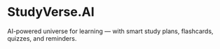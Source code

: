 # StudyVerse.AI
AI-powered universe for learning — with smart study plans, flashcards, quizzes, and reminders.
